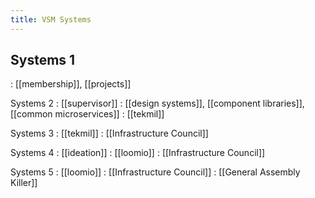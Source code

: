 ```yaml
---
title: VSM Systems
---
```


## Systems 1
: [[membership]], [[projects]]

Systems 2
: [[supervisor]]
: [[design systems]], [[component libraries]], [[common microservices]]
: [[tekmil]] 

Systems 3
: [[tekmil]] 
: [[Infrastructure Council]] 

Systems 4
: [[ideation]]
: [[loomio]]
: [[Infrastructure Council]] 

Systems 5
: [[loomio]]
: [[Infrastructure Council]]
: [[General Assembly Killer]]
##
